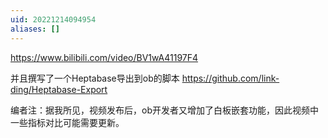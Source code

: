 ```yaml
---
uid: 20221214094954
aliases: []
---
```

https://www.bilibili.com/video/BV1wA41197F4

并且撰写了一个Heptabase导出到ob的脚本
https://github.com/link-ding/Heptabase-Export

编者注：据我所见，视频发布后，ob开发者又增加了白板嵌套功能，因此视频中一些指标对比可能需要更新。 